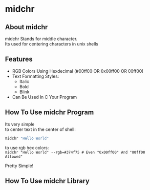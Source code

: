 # midchr
## About midchr
midchr Stands for middle character.<br/>
Its used for centering characters in unix shells

## Features
* RGB Colors Using Hexdecimal (#00ff00 OR 0x00ff00 OR 00ff00)
* Text Formatting Styles:
  + Italic
  + Bold
  + Blink
* Can Be Used In C Your Program

## How To Use midchr Program
Its very simple<br/>
to center text in the center of shell: <br/>
```sh
midchr "Hello World"
```

to use rgb hex colors:<br/>
``midchr "Hello World" --rgb=#374f75 # Even "0x00ff00" And "00ff00 Allowed"``<br/>


Pretty Simple!

## How To Use midchr Library


